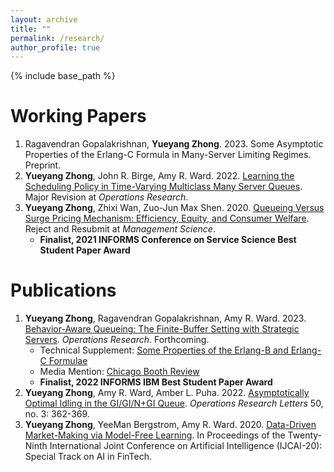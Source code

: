 ```yaml
---
layout: archive
title: ""
permalink: /research/
author_profile: true
---
```

{% include base_path %} 

# Working Papers
1. Ragavendran Gopalakrishnan, **Yueyang Zhong**. 2023. Some Asymptotic Properties of the Erlang-C Formula in Many-Server Limiting Regimes. Preprint. 
2. **Yueyang Zhong**, John R. Birge, Amy R. Ward. 2022. [Learning the Scheduling Policy in Time-Varying Multiclass Many Server Queues](https://papers.ssrn.com/sol3/papers.cfm?abstract_id=4090021). Major Revision at *Operations Research*. 
3. **Yueyang Zhong**, Zhixi Wan, Zuo-Jun Max Shen. 2020. [Queueing Versus Surge Pricing Mechanism: Efficiency, Equity, and Consumer Welfare](https://papers.ssrn.com/sol3/papers.cfm?abstract_id=3699134). Reject and Resubmit at *Management Science*. 
   - **Finalist, 2021 INFORMS Conference on Service Science Best Student Paper Award**



# Publications 
1. **Yueyang Zhong**, Ragavendran Gopalakrishnan, Amy R. Ward. 2023. [Behavior-Aware Queueing: The Finite-Buffer Setting with Strategic Servers](https://papers.ssrn.com/sol3/papers.cfm?abstract_id=3633435). *Operations Research*. Forthcoming.
   - Technical Supplement: [Some Properties of the Erlang-B and Erlang-C Formulae](https://papers.ssrn.com/sol3/papers.cfm?abstract_id=4430477)
   - Media Mention: [Chicago Booth Review](https://www.chicagobooth.edu/review/secrets-wait-loss)
   - **Finalist, 2022 INFORMS IBM Best Student Paper Award**
2. **Yueyang Zhong**, Amy R. Ward, Amber L. Puha. 2022. [Asymptotically Optimal Idling in the GI/GI/N+GI Queue](https://www.sciencedirect.com/science/article/pii/S0167637722000530). *Operations Research Letters* 50, no. 3: 362-369.
3. **Yueyang Zhong**, YeeMan Bergstrom, Amy R. Ward. 2020. [Data-Driven Market-Making via Model-Free Learning](https://www.ijcai.org/Proceedings/2020/0615.pdf). In Proceedings of the Twenty-Ninth International Joint Conference on Artificial Intelligence (IJCAI-20): Special Track on AI in FinTech. 



